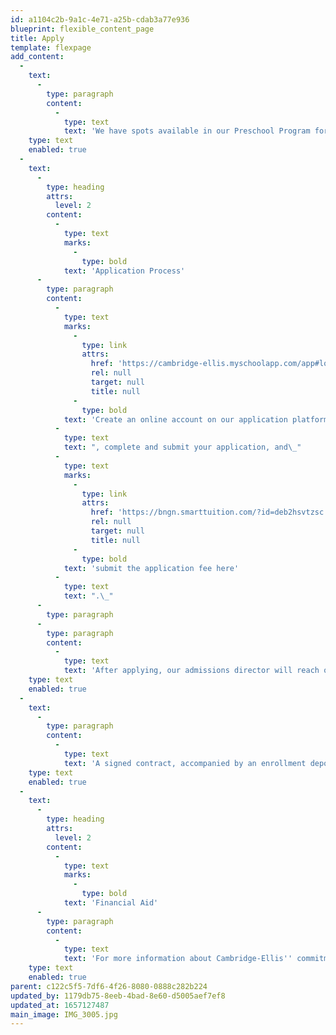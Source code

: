 ```yaml
---
id: a1104c2b-9a1c-4e71-a25b-cdab3a77e936
blueprint: flexible_content_page
title: Apply
template: flexpage
add_content:
  -
    text:
      -
        type: paragraph
        content:
          -
            type: text
            text: 'We have spots available in our Preschool Program for the 2022-23 school year! Read below to learn how to apply.'
    type: text
    enabled: true
  -
    text:
      -
        type: heading
        attrs:
          level: 2
        content:
          -
            type: text
            marks:
              -
                type: bold
            text: 'Application Process'
      -
        type: paragraph
        content:
          -
            type: text
            marks:
              -
                type: link
                attrs:
                  href: 'https://cambridge-ellis.myschoolapp.com/app#login/apply'
                  rel: null
                  target: null
                  title: null
              -
                type: bold
            text: 'Create an online account on our application platform'
          -
            type: text
            text: ", complete and submit your application, and\_"
          -
            type: text
            marks:
              -
                type: link
                attrs:
                  href: 'https://bngn.smarttuition.com/?id=deb2hsvtzsc'
                  rel: null
                  target: null
                  title: null
              -
                type: bold
            text: 'submit the application fee here'
          -
            type: text
            text: ".\_"
      -
        type: paragraph
      -
        type: paragraph
        content:
          -
            type: text
            text: 'After applying, our admissions director will reach out to you to set up a tour and meeting (adults only) with our Director and/or Assistant Director.'
    type: text
    enabled: true
  -
    text:
      -
        type: paragraph
        content:
          -
            type: text
            text: 'A signed contract, accompanied by an enrollment deposit, ensures a child’s placement for the fall. When the number of applicants exceeds the number of spaces, waitlist notifications will be sent, and families will be called from the waitlist as spots become available. Current and alumni families as well as children of staff are given admission priority.'
    type: text
    enabled: true
  -
    text:
      -
        type: heading
        attrs:
          level: 2
        content:
          -
            type: text
            marks:
              -
                type: bold
            text: 'Financial Aid'
      -
        type: paragraph
        content:
          -
            type: text
            text: 'For more information about Cambridge-Ellis'' commitment to providing financial aid and the application process, visit our Financial Aid page.'
    type: text
    enabled: true
parent: c122c5f5-7df6-4f26-8080-0888c282b224
updated_by: 1179db75-8eeb-4bad-8e60-d5005aef7ef8
updated_at: 1657127487
main_image: IMG_3005.jpg
---
```

